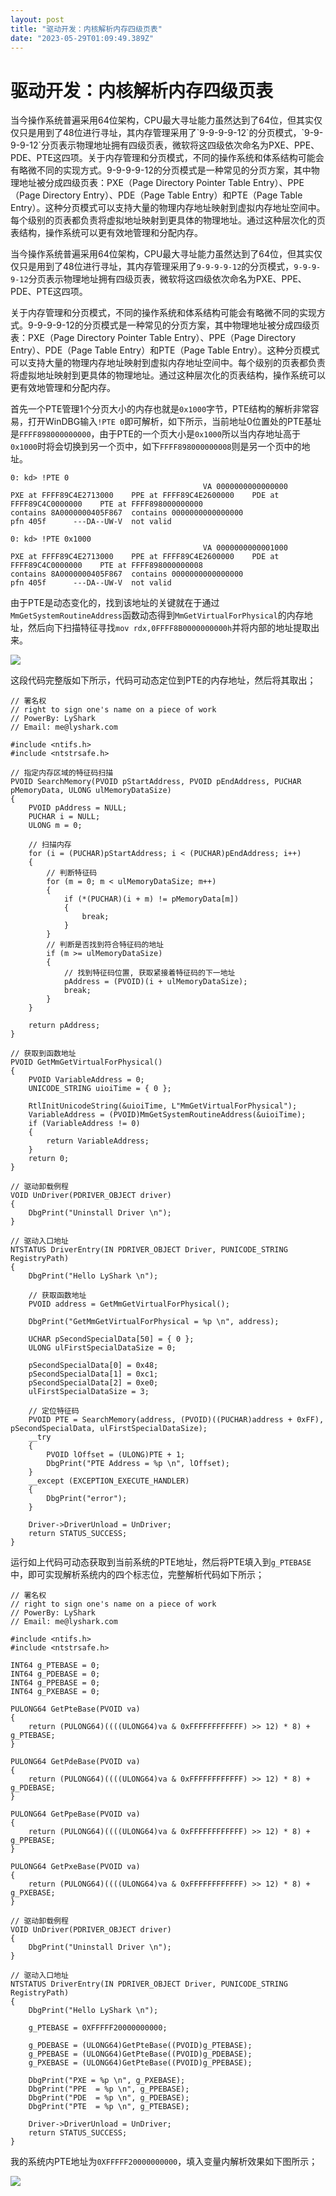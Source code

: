 ```yaml
---
layout: post
title: "驱动开发：内核解析内存四级页表"
date: "2023-05-29T01:09:49.389Z"
---
```

驱动开发：内核解析内存四级页表
===============

当今操作系统普遍采用64位架构，CPU最大寻址能力虽然达到了64位，但其实仅仅只是用到了48位进行寻址，其内存管理采用了\`9-9-9-9-12\`的分页模式，\`9-9-9-9-12\`分页表示物理地址拥有四级页表，微软将这四级依次命名为PXE、PPE、PDE、PTE这四项。关于内存管理和分页模式，不同的操作系统和体系结构可能会有略微不同的实现方式。9-9-9-9-12的分页模式是一种常见的分页方案，其中物理地址被分成四级页表：PXE（Page Directory Pointer Table Entry）、PPE（Page Directory Entry）、PDE（Page Table Entry）和PTE（Page Table Entry）。这种分页模式可以支持大量的物理内存地址映射到虚拟内存地址空间中。每个级别的页表都负责将虚拟地址映射到更具体的物理地址。通过这种层次化的页表结构，操作系统可以更有效地管理和分配内存。

当今操作系统普遍采用64位架构，CPU最大寻址能力虽然达到了64位，但其实仅仅只是用到了48位进行寻址，其内存管理采用了`9-9-9-9-12`的分页模式，`9-9-9-9-12`分页表示物理地址拥有四级页表，微软将这四级依次命名为PXE、PPE、PDE、PTE这四项。

关于内存管理和分页模式，不同的操作系统和体系结构可能会有略微不同的实现方式。9-9-9-9-12的分页模式是一种常见的分页方案，其中物理地址被分成四级页表：PXE（Page Directory Pointer Table Entry）、PPE（Page Directory Entry）、PDE（Page Table Entry）和PTE（Page Table Entry）。这种分页模式可以支持大量的物理内存地址映射到虚拟内存地址空间中。每个级别的页表都负责将虚拟地址映射到更具体的物理地址。通过这种层次化的页表结构，操作系统可以更有效地管理和分配内存。

首先一个PTE管理1个分页大小的内存也就是`0x1000`字节，PTE结构的解析非常容易，打开WinDBG输入`!PTE 0`即可解析，如下所示，当前地址0位置处的PTE基址是`FFFF898000000000`，由于PTE的一个页大小是`0x1000`所以当内存地址高于`0x1000`时将会切换到另一个页中，如下`FFFF898000000008`则是另一个页中的地址。

    0: kd> !PTE 0
                                               VA 0000000000000000
    PXE at FFFF89C4E2713000    PPE at FFFF89C4E2600000    PDE at FFFF89C4C0000000    PTE at FFFF898000000000
    contains 8A0000000405F867  contains 0000000000000000
    pfn 405f      ---DA--UW-V  not valid
    
    0: kd> !PTE 0x1000
                                               VA 0000000000001000
    PXE at FFFF89C4E2713000    PPE at FFFF89C4E2600000    PDE at FFFF89C4C0000000    PTE at FFFF898000000008
    contains 8A0000000405F867  contains 0000000000000000
    pfn 405f      ---DA--UW-V  not valid
    

由于PTE是动态变化的，找到该地址的关键就在于通过`MmGetSystemRoutineAddress`函数动态得到`MmGetVirtualForPhysical`的内存地址，然后向下扫描特征寻找`mov rdx,0FFFF8B0000000000h`并将内部的地址提取出来。

![](https://img2023.cnblogs.com/blog/1379525/202303/1379525-20230303211944169-509921978.png)

这段代码完整版如下所示，代码可动态定位到PTE的内存地址，然后将其取出；

    // 署名权
    // right to sign one's name on a piece of work
    // PowerBy: LyShark
    // Email: me@lyshark.com
    
    #include <ntifs.h>
    #include <ntstrsafe.h>
    
    // 指定内存区域的特征码扫描
    PVOID SearchMemory(PVOID pStartAddress, PVOID pEndAddress, PUCHAR pMemoryData, ULONG ulMemoryDataSize)
    {
    	PVOID pAddress = NULL;
    	PUCHAR i = NULL;
    	ULONG m = 0;
    
    	// 扫描内存
    	for (i = (PUCHAR)pStartAddress; i < (PUCHAR)pEndAddress; i++)
    	{
    		// 判断特征码
    		for (m = 0; m < ulMemoryDataSize; m++)
    		{
    			if (*(PUCHAR)(i + m) != pMemoryData[m])
    			{
    				break;
    			}
    		}
    		// 判断是否找到符合特征码的地址
    		if (m >= ulMemoryDataSize)
    		{
    			// 找到特征码位置, 获取紧接着特征码的下一地址
    			pAddress = (PVOID)(i + ulMemoryDataSize);
    			break;
    		}
    	}
    
    	return pAddress;
    }
    
    // 获取到函数地址
    PVOID GetMmGetVirtualForPhysical()
    {
    	PVOID VariableAddress = 0;
    	UNICODE_STRING uioiTime = { 0 };
    
    	RtlInitUnicodeString(&uioiTime, L"MmGetVirtualForPhysical");
    	VariableAddress = (PVOID)MmGetSystemRoutineAddress(&uioiTime);
    	if (VariableAddress != 0)
    	{
    		return VariableAddress;
    	}
    	return 0;
    }
    
    // 驱动卸载例程
    VOID UnDriver(PDRIVER_OBJECT driver)
    {
    	DbgPrint("Uninstall Driver \n");
    }
    
    // 驱动入口地址
    NTSTATUS DriverEntry(IN PDRIVER_OBJECT Driver, PUNICODE_STRING RegistryPath)
    {
    	DbgPrint("Hello LyShark \n");
    
    	// 获取函数地址
    	PVOID address = GetMmGetVirtualForPhysical();
    
    	DbgPrint("GetMmGetVirtualForPhysical = %p \n", address);
    
    	UCHAR pSecondSpecialData[50] = { 0 };
    	ULONG ulFirstSpecialDataSize = 0;
    
    	pSecondSpecialData[0] = 0x48;
    	pSecondSpecialData[1] = 0xc1;
    	pSecondSpecialData[2] = 0xe0;
    	ulFirstSpecialDataSize = 3;
    
    	// 定位特征码
    	PVOID PTE = SearchMemory(address, (PVOID)((PUCHAR)address + 0xFF), pSecondSpecialData, ulFirstSpecialDataSize);
    	__try
    	{
    		PVOID lOffset = (ULONG)PTE + 1;
    		DbgPrint("PTE Address = %p \n", lOffset);
    	}
    	__except (EXCEPTION_EXECUTE_HANDLER)
    	{
    		DbgPrint("error");
    	}
    
    	Driver->DriverUnload = UnDriver;
    	return STATUS_SUCCESS;
    }
    

运行如上代码可动态获取到当前系统的PTE地址，然后将PTE填入到`g_PTEBASE`中，即可实现解析系统内的四个标志位，完整解析代码如下所示；

    // 署名权
    // right to sign one's name on a piece of work
    // PowerBy: LyShark
    // Email: me@lyshark.com
    
    #include <ntifs.h>
    #include <ntstrsafe.h>
    
    INT64 g_PTEBASE = 0;
    INT64 g_PDEBASE = 0;
    INT64 g_PPEBASE = 0;
    INT64 g_PXEBASE = 0;
    
    PULONG64 GetPteBase(PVOID va)
    {
    	return (PULONG64)((((ULONG64)va & 0xFFFFFFFFFFFF) >> 12) * 8) + g_PTEBASE;
    }
    
    PULONG64 GetPdeBase(PVOID va)
    {
    	return (PULONG64)((((ULONG64)va & 0xFFFFFFFFFFFF) >> 12) * 8) + g_PDEBASE;
    }
    
    PULONG64 GetPpeBase(PVOID va)
    {
    	return (PULONG64)((((ULONG64)va & 0xFFFFFFFFFFFF) >> 12) * 8) + g_PPEBASE;
    }
    
    PULONG64 GetPxeBase(PVOID va)
    {
    	return (PULONG64)((((ULONG64)va & 0xFFFFFFFFFFFF) >> 12) * 8) + g_PXEBASE;
    }
    
    // 驱动卸载例程
    VOID UnDriver(PDRIVER_OBJECT driver)
    {
    	DbgPrint("Uninstall Driver \n");
    }
    
    // 驱动入口地址
    NTSTATUS DriverEntry(IN PDRIVER_OBJECT Driver, PUNICODE_STRING RegistryPath)
    {
    	DbgPrint("Hello LyShark \n");
    
    	g_PTEBASE = 0XFFFFF20000000000;
    
    	g_PDEBASE = (ULONG64)GetPteBase((PVOID)g_PTEBASE);
    	g_PPEBASE = (ULONG64)GetPteBase((PVOID)g_PDEBASE);
    	g_PXEBASE = (ULONG64)GetPteBase((PVOID)g_PPEBASE);
    
    	DbgPrint("PXE = %p \n", g_PXEBASE);
    	DbgPrint("PPE  = %p \n", g_PPEBASE);
    	DbgPrint("PDE  = %p \n", g_PDEBASE);
    	DbgPrint("PTE  = %p \n", g_PTEBASE);
    
    	Driver->DriverUnload = UnDriver;
    	return STATUS_SUCCESS;
    }
    

我的系统内PTE地址为`0XFFFFF20000000000`，填入变量内解析效果如下图所示；

![](https://img2023.cnblogs.com/blog/1379525/202303/1379525-20230303213834926-200890703.png)